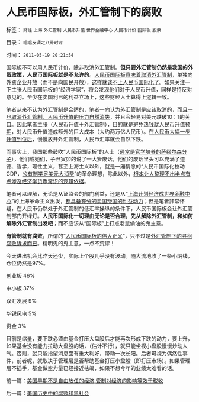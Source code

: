 # 人民币国际板，外汇管制下的腐败

标签： `财经` `上海` `外汇管制` `人民币升值` `世界金融中心` `人民币计价` `国际板` `股票` 

目录： `唱唱反调之八卦时评`

时间： `2011-05-19 20:21:54`

国际板不可以用人民币计价，除非取消外汇管制。**但只要外汇管制仍然是我国的外贸政策，人民币国际板就是不允许的**。[人民币国际板意味着取消外汇管制](../../../2011/1/3/联汇制或将覆灭中港整体经济.md)，单独向外资企业开放（而不是向国民开放），[这样就谈不上人民币国际化了](../../../2009/7/4/人民币国际化只能是大跃进式的白日梦.md)。如果关注一下主张人民币国际板的“经济学家”，将会发现他们对于人民币升值，同样是持反对意见的。至少在卖国利已的利益立场上，这些财经人士算得上逻辑一致。

笔者从来不认为外汇管制是合适的，笔者一向认为外汇管制是应该取消的，[而且一旦取消外汇管制，人民币升值的压力自然消失](../../../2010/6/9/评卢麒元《制高点》.md)，并且会轻易对美元跌破10：1的关口。因此笔者主张（人民币升值＋外汇管制），[目的就是避免热钱就人民币升值预期](../../../2007/10/28/人民币升值必要性无可辩驳，策略诱歼国际投机资金.md)，对人民币升值造成额外的巨大成本（大约两万亿人民币）。[在人民币大幅一步升值到位后](../../../2007/11/28/关志雄：人民币需要升值？中国才是真正收益者.md)，慢慢放开外汇管制，人民币汇率就会自然下跌。

而事实上，我国那些鼓吹“人民币国际板”的人士（[通常是官学培养的萨缪尔森分子](../../../2011/2/20/御用定制的萨缪尔森分子.md)），他们或她们，子丑寅卯的说了一大箩废话，他们的废话里头可以充满了道德、哲学，理性主义，甚至上海主义以外，就是一厢情愿的“人民币国际化拉动GDP，[公有制学足美元大消费](../../../2010/7/4/民主就是把消费权归还国民.md)”的革命理想，除此以外，[根本让人整理不出半点有点涉及经济学货币常识的逻辑依据](../../../2009/3/28/大学无书：难道诡辩忽悠是传统政治经济学的理论支柱.md)。

笔者可以理解，无论是从证监会的部门利益，还是从“[上海计划经济成世界金融中心](../../../2009/8/14/计划经济的划拨是寻租腐败之源.md)”的上海革命主义出发，[都具备充分的卖国叛国的利益动力](../../../2011/5/16/人民币国际板逻辑后果和利益动机.md)；但是笔者非常怀疑，在人民币仍然处于外汇管制的低汇率操纵的条件下，人民币国际板会让外汇管制部门开绿灯。**人民币国际化一切理由无论是否合理，先从解除外汇管制，和如何解除外汇管制出发吧**；而不应该从“国际板”上打点老鼠偷油的鬼主意。

**有管制就有腐败**，所谓的“[人民币国际板的伟大正义](../../../2011/5/12/CDR的人民币国际板也是该死的.md)”，只不过是[外汇管制下的寻租腐败诉求而已](../../../2011/5/18/美国早期不是自由放任的经济,管制对经济的影响等效于税收.md)。精明鬼的鬼主意，一点不荒谬！

今天进出机会比昨天还少，实际上个股几乎没有波动。随大流地收了一条小阴线，仓位仍然是97%。

创业板 46%

中小板 37%

双汇发展 9%

华锐风电 5%

资金 3%

目前是缩量，要下跌必须由基金打压大盘股后才能再次形成下跌的动力，要上升，如果基金没有能力拉动大盘股的话，（估计不行），就只能坐视小盘股慢慢炒动人气。否则，就只能指望消息面有重大利好，带动一次长阳。后者可视为偶然性事件，前者呢，就取决于管理层是否帮助基金打压小盘股（即打压市场）。如果管理层不插手，基金做空力量已经接近枯竭，如果不想今年的业绩太难看的话。



前一篇：[美国早期不是自由放任的经济,管制对经济的影响等效于税收](../../../2011/5/18/美国早期不是自由放任的经济,管制对经济的影响等效于税收.md)

后一篇：[美国历史中的腐败和黑社会](../../../2011/5/19/美国历史中的腐败和黑社会.md)